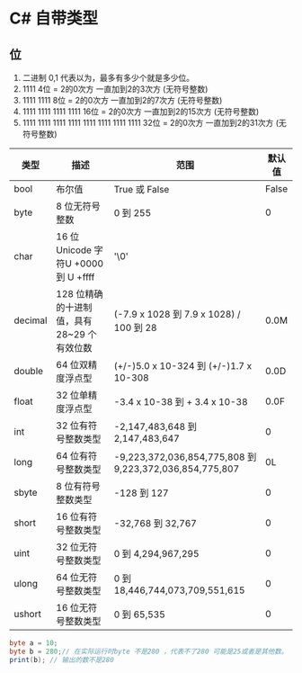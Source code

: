 # C# 自带类型

## 位

1. 二进制  0,1 代表以为，最多有多少个就是多少位。
2. 1111 4位 = 2的0次方 一直加到2的3次方 (无符号整数)
3. 1111 1111 8位 = 2的0次方 一直加到2的7次方 (无符号整数)
4. 1111 1111 1111 1111 16位 = 2的0次方 一直加到2的15次方 (无符号整数)
5. 1111 1111 1111 1111 1111 1111 1111 1111 32位 = 2的0次方 一直加到2的31次方 (无符号整数)


|类型 |描述 |范围|默认值|
| ----|----|-----|----|
|bool|布尔值|True 或 False|False|
|byte|8 位无符号整数|0 到 255|0|
|char|16 位 Unicode 字符U +0000 到 U +ffff|'\0'|
|decimal|128 位精确的十进制值，具有 28~29 个有效位数|(-7.9 x 1028 到 7.9 x 1028) / 100 到 28|0.0M|
|double|64 位双精度浮点型|(+/-)5.0 x 10-324 到 (+/-)1.7 x 10-308|0.0D|
|float|32 位单精度浮点型|-3.4 x 10-38 到 + 3.4 x 10-38|0.0F|
|int|32 位有符号整数类型|-2,147,483,648 到 2,147,483,647|0|
|long|64 位有符号整数类型|-9,223,372,036,854,775,808 到 9,223,372,036,854,775,807|0L|
|sbyte|8 位有符号整数类型|-128 到 127|0|
|short|16 位有符号整数类型|-32,768 到 32,767|0|
|uint|32 位无符号整数类型|0 到 4,294,967,295|0|
|ulong|64 位无符号整数类型|0 到 18,446,744,073,709,551,615|0|
|ushort|16 位无符号整数类型|0 到 65,535|0|

``` C# 
byte a = 10;
byte b = 280;// 在实际运行时byte 不是280 ，代表不了280 可能是25或者是其他数。
print(b); // 输出的数不是280 
```